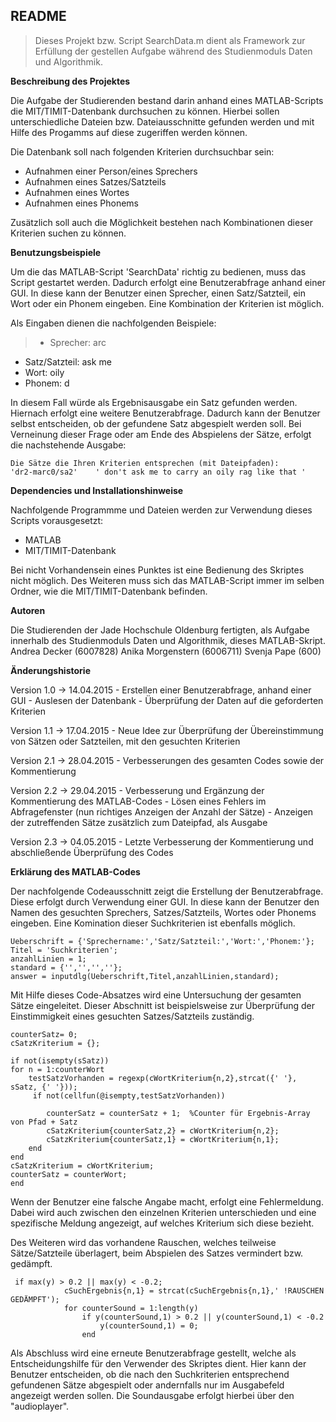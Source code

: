 **README**
----------
> Dieses Projekt bzw. Script SearchData.m dient als Framework zur Erfüllung der gestellen Aufgabe während des Studienmoduls Daten und Algorithmik. 

**Beschreibung des Projektes**

Die Aufgabe der Studierenden bestand darin anhand eines MATLAB-Scripts die MIT/TIMIT-Datenbank durchsuchen zu können. Hierbei sollen unterschiedliche Dateien bzw. Dateiausschnitte gefunden werden und mit Hilfe des Progamms auf diese zugeriffen werden können. 


Die Datenbank soll nach folgenden Kriterien durchsuchbar sein:

 - Aufnahmen einer Person/eines Sprechers
 - Aufnahmen eines Satzes/Satzteils
 - Aufnahmen eines Wortes
 - Aufnahmen eines Phonems

Zusätzlich soll auch die Möglichkeit bestehen nach Kombinationen dieser Kriterien suchen zu können. 


**Benutzungsbeispiele**

Um die das MATLAB-Script 'SearchData' richtig zu bedienen, muss das Script gestartet werden. Dadurch erfolgt eine Benutzerabfrage anhand einer GUI. In diese kann der Benutzer einen Sprecher, einen Satz/Satzteil, ein Wort oder ein Phonem eingeben. Eine Kombination der Kriterien ist möglich.

Als Eingaben dienen die nachfolgenden Beispiele:
>- Sprecher: arc
- Satz/Satzteil: ask me
- Wort: oily
- Phonem: d

In diesem Fall würde als Ergebnisausgabe ein Satz gefunden werden. Hiernach erfolgt eine weitere Benutzerabfrage. Dadurch kann der Benutzer selbst entscheiden, ob der gefundene Satz abgespielt werden soll. Bei Verneinung dieser Frage oder am Ende des Abspielens der Sätze, erfolgt die nachstehende Ausgabe:

    Die Sätze die Ihren Kriterien entsprechen (mit Dateipfaden):
    'dr2-marc0/sa2'    ' don't ask me to carry an oily rag like that '

**Dependencies und Installationshinweise**

Nachfolgende Programmme und Dateien werden zur Verwendung dieses Scripts vorausgesetzt:

 - MATLAB 
 - MIT/TIMIT-Datenbank 

 Bei nicht Vorhandensein eines Punktes ist eine Bedienung des Skriptes nicht möglich. Des Weiteren muss sich das MATLAB-Script immer im selben Ordner, wie die MIT/TIMIT-Datenbank befinden.

**Autoren**

Die Studierenden der Jade Hochschule Oldenburg fertigten, als Aufgabe innerhalb des Studienmoduls Daten und Algorithmik, dieses MATLAB-Skript.
Andrea Decker (6007828)
Anika Morgenstern (6006711)
Svenja Pape (600)

**Änderungshistorie**

Version 1.0 -> 14.04.2015
	- Erstellen einer Benutzerabfrage, anhand einer GUI
	- Auslesen der Datenbank
	- Überprüfung der Daten auf die  geforderten Kriterien

Version 1.1 -> 17.04.2015
	 - Neue Idee zur Überprüfung der Übereinstimmung von Sätzen oder Satzteilen, mit den gesuchten Kriterien

Version 2.1 -> 28.04.2015
	 - Verbesserungen des gesamten Codes sowie der Kommentierung

Version 2.2 -> 29.04.2015
	 - Verbesserung und Ergänzung der Kommentierung des MATLAB-Codes
	 - Lösen eines Fehlers im Abfragefenster (nun richtiges Anzeigen der Anzahl der Sätze)
	 - Anzeigen der zutreffenden Sätze zusätzlich zum Dateipfad, als Ausgabe

Version 2.3 -> 04.05.2015
	 -  Letzte Verbesserung der Kommentierung und abschließende Überprüfung des Codes
	 

**Erklärung des MATLAB-Codes**

Der nachfolgende Codeausschnitt zeigt die Erstellung der Benutzerabfrage. Diese erfolgt durch Verwendung einer GUI. In diese kann der Benutzer den Namen des gesuchten Sprechers, Satzes/Satzteils, Wortes oder Phonems eingeben. Eine Komination dieser Suchkriterien ist ebenfalls möglich.

    Ueberschrift = {'Sprechername:','Satz/Satzteil:','Wort:','Phonem:'};
    Titel = 'Suchkriterien';
    anzahlLinien = 1;
    standard = {'','','',''};
    answer = inputdlg(Ueberschrift,Titel,anzahlLinien,standard);

Mit Hilfe dieses Code-Absatzes wird eine Untersuchung der gesamten Sätze eingeleitet. Dieser Abschnitt ist beispielsweise zur Überprüfung der Einstimmigkeit eines gesuchten Satzes/Satzteils zuständig. 

	counterSatz= 0;
	cSatzKriterium = {};

	if not(isempty(sSatz))
    for n = 1:counterWort 
        testSatzVorhanden = regexp(cWortKriterium{n,2},strcat({' '}, sSatz, {' '})); 
         if not(cellfun(@isempty,testSatzVorhanden)) 

            counterSatz = counterSatz + 1;  %Counter für Ergebnis-Array von Pfad + Satz
            cSatzKriterium{counterSatz,2} = cWortKriterium{n,2};
            cSatzKriterium{counterSatz,1} = cWortKriterium{n,1};
        end
    end
    cSatzKriterium = cWortKriterium;
    counterSatz = counterWort;  
    end

Wenn der Benutzer eine falsche Angabe macht, erfolgt eine Fehlermeldung.  Dabei wird auch zwischen den einzelnen Kriterien unterschieden und eine spezifische Meldung angezeigt, auf welches Kriterium sich diese bezieht.

Des Weiteren wird das vorhandene Rauschen, welches teilweise Sätze/Satzteile überlagert, beim Abspielen des Satzes vermindert bzw. gedämpft.

     if max(y) > 0.2 || max(y) < -0.2;
                cSuchErgebnis{n,1} = strcat(cSuchErgebnis{n,1},' !RAUSCHEN GEDÄMPFT');
                for counterSound = 1:length(y)
                    if y(counterSound,1) > 0.2 || y(counterSound,1) < -0.2
                        y(counterSound,1) = 0;
                    end

Als Abschluss wird eine erneute Benutzerabfrage gestellt, welche als Entscheidungshilfe für den Verwender des Skriptes dient. Hier kann der Benutzer entscheiden, ob die nach den Suchkriterien entsprechend gefundenen Sätze abgespielt oder andernfalls nur im Ausgabefeld angezeigt werden sollen.
Die Soundausgabe erfolgt hierbei über den "audioplayer".
	 
